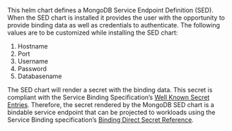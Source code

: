 This helm chart defines a MongoDB Service Endpoint Definition (SED). When the SED chart is installed it provides the user with the opportunity to provide binding data as well as credentials to authenticate. The following values are to be customized while installing the SED chart:

1. Hostname
1. Port
1. Username
1. Password
1. Databasename

The SED chart will render a secret with the binding data. This secret is compliant with the Service Binding Specification’s [Well Known Secret Entries](https://github.com/servicebinding/spec#well-known-secret-entries). Therefore, the secret rendered by the MongoDB SED chart is a bindable service endpoint that can be projected to workloads using the Service Binding specification’s [Binding Direct Secret Reference](https://github.com/servicebinding/spec#direct-secret-reference).